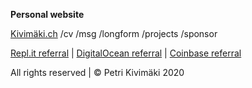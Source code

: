 **Personal website**

[Kivimäki.ch](https://kivimäki.ch) /cv /msg /longform /projects /sponsor

[Repl.it referral](https://repl.it/upgrade/jenova) | [DigitalOcean referral](https://m.do.co/c/42848219bfd6) | [Coinbase referral](https://coinbase.com/join/kivimk_p)

All rights reserved | © Petri Kivimäki 2020
